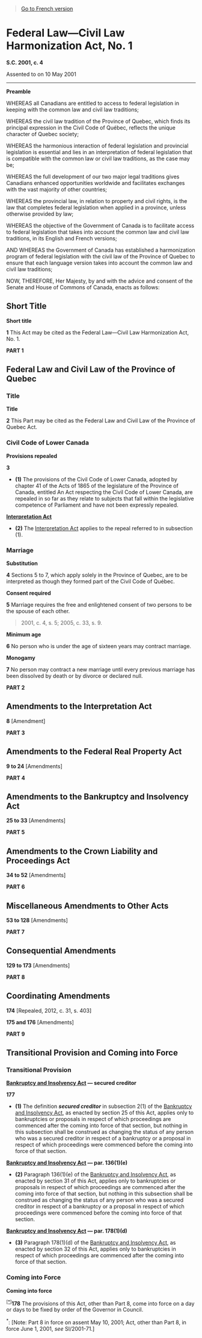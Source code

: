 > [Go to French version](/fr/Lois/Lois%20du%20Canada/2001/ch.%204.md)

# Federal Law—Civil Law Harmonization Act, No. 1

**S.C. 2001, c. 4**


Assented to on 10 May 2001

----------




**Preamble**

WHEREAS all Canadians are entitled to access to federal legislation in keeping with the common law and civil law traditions;

WHEREAS the civil law tradition of the Province of Quebec, which finds its principal expression in the Civil Code of Québec, reflects the unique character of Quebec society;

WHEREAS the harmonious interaction of federal legislation and provincial legislation is essential and lies in an interpretation of federal legislation that is compatible with the common law or civil law traditions, as the case may be;

WHEREAS the full development of our two major legal traditions gives Canadians enhanced opportunities worldwide and facilitates exchanges with the vast majority of other countries;

WHEREAS the provincial law, in relation to property and civil rights, is the law that completes federal legislation when applied in a province, unless otherwise provided by law;

WHEREAS the objective of the Government of Canada is to facilitate access to federal legislation that takes into account the common law and civil law traditions, in its English and French versions;

AND WHEREAS the Government of Canada has established a harmonization program of federal legislation with the civil law of the Province of Quebec to ensure that each language version takes into account the common law and civil law traditions;



NOW, THEREFORE, Her Majesty, by and with the advice and consent of the Senate and House of Commons of Canada, enacts as follows:






## Short Title



**Short title**

**1** This Act may be cited as the Federal Law—Civil Law Harmonization Act, No. 1.




**PART 1** 
## Federal Law and Civil Law of the Province of Quebec



### Title



**Title**

**2** This Part may be cited as the Federal Law and Civil Law of the Province of Quebec Act.




### Civil Code of Lower Canada



**Provisions repealed**

**3** 

- **(1)** The provisions of the Civil Code of Lower Canada, adopted by chapter 41 of the Acts of 1865 of the legislature of the Province of Canada, entitled An Act respecting the Civil Code of Lower Canada, are repealed in so far as they relate to subjects that fall within the legislative competence of Parliament and have not been expressly repealed.

**[Interpretation Act](/en/Acts/Revised%20Statutes%20of%20Canada/I/I-21.md)**

- **(2)** The [Interpretation Act](/en/Acts/Revised%20Statutes%20of%20Canada/I/I-21.md) applies to the repeal referred to in subsection (1).




### Marriage



**Substitution**

**4** Sections 5 to 7, which apply solely in the Province of Quebec, are to be interpreted as though they formed part of the Civil Code of Québec.




**Consent required**

**5** Marriage requires the free and enlightened consent of two persons to be the spouse of each other.
> 2001, c. 4, s. 5; 2005, c. 33, s. 9.





**Minimum age**

**6** No person who is under the age of sixteen years may contract marriage.




**Monogamy**

**7** No person may contract a new marriage until every previous marriage has been dissolved by death or by divorce or declared null.




**PART 2** 
## Amendments to the Interpretation Act


**8** [Amendment]




**PART 3** 
## Amendments to the Federal Real Property Act


**9 to 24** [Amendments]




**PART 4** 
## Amendments to the Bankruptcy and Insolvency Act


**25 to 33** [Amendments]




**PART 5** 
## Amendments to the Crown Liability and Proceedings Act


**34 to 52** [Amendments]




**PART 6** 
## Miscellaneous Amendments to Other Acts


**53 to 128** [Amendments]




**PART 7** 
## Consequential Amendments


**129 to 173** [Amendments]




**PART 8** 
## Coordinating Amendments


**174** [Repealed, 2012, c. 31, s. 403]



**175 and 176** [Amendments]




**PART 9** 
## Transitional Provision and Coming into Force



### Transitional Provision



**[Bankruptcy and Insolvency Act](/en/Acts/Revised%20Statutes%20of%20Canada/B/B-3.md) — secured creditor**

**177** 

- **(1)** The definition ***secured creditor*** in subsection 2(1) of the [Bankruptcy and Insolvency Act](/en/Acts/Revised%20Statutes%20of%20Canada/B/B-3.md), as enacted by section 25 of this Act, applies only to bankruptcies or proposals in respect of which proceedings are commenced after the coming into force of that section, but nothing in this subsection shall be construed as changing the status of any person who was a secured creditor in respect of a bankruptcy or a proposal in respect of which proceedings were commenced before the coming into force of that section.

**[Bankruptcy and Insolvency Act](/en/Acts/Revised%20Statutes%20of%20Canada/B/B-3.md) — par. 136(1)(e)**

- **(2)** Paragraph 136(1)(e) of the [Bankruptcy and Insolvency Act](/en/Acts/Revised%20Statutes%20of%20Canada/B/B-3.md), as enacted by section 31 of this Act, applies only to bankruptcies or proposals in respect of which proceedings are commenced after the coming into force of that section, but nothing in this subsection shall be construed as changing the status of any person who was a secured creditor in respect of a bankruptcy or a proposal in respect of which proceedings were commenced before the coming into force of that section.

**[Bankruptcy and Insolvency Act](/en/Acts/Revised%20Statutes%20of%20Canada/B/B-3.md) — par. 178(1)(d)**

- **(3)** Paragraph 178(1)(d) of the [Bankruptcy and Insolvency Act](/en/Acts/Revised%20Statutes%20of%20Canada/B/B-3.md), as enacted by section 32 of this Act, applies only to bankruptcies in respect of which proceedings are commenced after the coming into force of that section.




### Coming into Force



**Coming into force**

<sup><a href='#F-7.5_en_1'>[*]</a></sup>**178** The provisions of this Act, other than Part 8, come into force on a day or days to be fixed by order of the Governor in Council.

<a name='F-7.5_en_1'><sup>*</sup></a>: [Note: Part 8 in force on assent May 10, 2001; Act, other than Part 8, in force June 1, 2001, *see* SI/2001-71.]<br />


